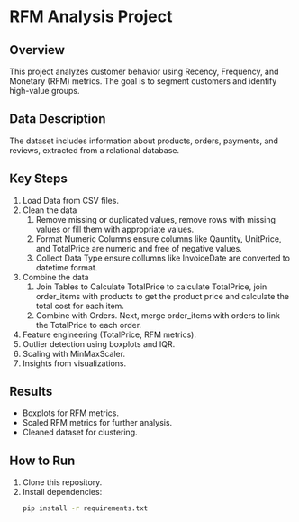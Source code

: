 # RFM Analysis Project

## Overview
This project analyzes customer behavior using Recency, Frequency, and Monetary (RFM) metrics. The goal is to segment customers and identify high-value groups.

## Data Description
The dataset includes information about products, orders, payments, and reviews, extracted from a relational database.

## Key Steps
1. Load Data from CSV files.
2. Clean the data 
    1. Remove missing or duplicated values, remove rows with missing values or fill them with appropriate values. 
    2. Format Numeric Columns ensure columns like Qauntity, UnitPrice, and TotalPrice are numeric and free of negative values.
    3. Collect Data Type ensure collumns like InvoiceDate are converted to datetime format.
3. Combine the data 
    1. Join Tables to Calculate TotalPrice to calculate TotalPrice, join order_items with products to get the product price and calculate the total cost for each item.
    2. Combine with Orders. Next, merge order_items with orders to link the TotalPrice to each order.
1. Feature engineering (TotalPrice, RFM metrics).
2. Outlier detection using boxplots and IQR.
3. Scaling with MinMaxScaler.
4. Insights from visualizations.

## Results
- Boxplots for RFM metrics.
- Scaled RFM metrics for further analysis.
- Cleaned dataset for clustering.

## How to Run
1. Clone this repository.
2. Install dependencies:
   ```bash
   pip install -r requirements.txt
